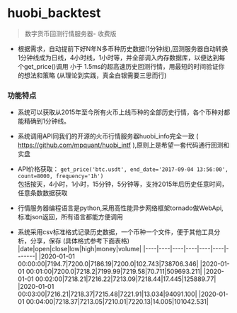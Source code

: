 # huobi_backtest
> 数字货币回测行情服务器- 收费版

* 根据需求，自动提前下好N年N多币种历史数据(1分钟线),回测服务器自动转换1分钟线成为日线，4小时线，1小时等，并全部调入内存数据库，以便达到每个get_price()调用 小于 1.5ms的超高速历史回测行情，用最短的时间验证你的想法和策略 (从理论到实践，真金白银需要三思而行) 

### 功能特点
* 系统可以获取从2015年至今所有火币上线币种的全部历史行情，各个币种对都能精确到1分钟线。

* 系统调用API同我们的开源的火币行情服务器huobi_info完全一致 ( https://github.com/mpquant/huobi_intf ),原则上是希望一套代码通行回测和实盘

* API价格获取： `get_price('btc.usdt', end_date='2017-09-04 13:56:00', count=8000, frequency='1h')`   
  包括按天，4小时，1小时，15分钟，5分钟等，支持2015年后历史任意时间，任意条数数据获取

* 行情服务器编程语言是python,采用高性能异步网络框架tornado做WebApi, 标准json返回，所有语言都能方便调用

* 系统采用csv标准格式记录历史数据，一个币种一个文件，便于其他工具分析，分享，保存 (具体格式参考下面表格)
    |date|open|close|low|high|money|volume|
    |----|----|----|----|----|----|-------|
    |2020-01-01 00:00:00|7194.7|7200.0|7186.19|7200.0|102.743|738706.346|
    |2020-01-01 00:01:00|7200.0|7218.2|7199.99|7219.58|70.711|509693.211|
    |2020-01-01 00:02:00|7218.21|7216.22|7213.09|7218.44|17.445|125889.77|
    |2020-01-01 00:03:00|7216.21|7218.37|7215.48|7221.91|13.034|94091.100|
    |2020-01-01 00:04:00|7218.37|7213.05|7210.01|7220.13|14.005|101042.531|
